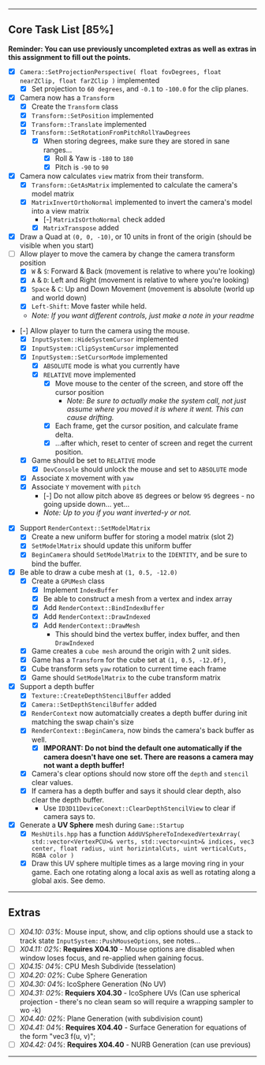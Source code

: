 ------

## Core Task List [85%]

**Reminder:  You can use previously uncompleted extras as well as extras in this assignment to fill out the points.**

- [x] `Camera::SetProjectionPerspective( float fovDegrees, float nearZClip, float farZClip )` implemented
    - [x] Set projection to `60 degrees`, and `-0.1` to `-100.0` for the clip planes.
- [x] Camera now has a `Transform`
    - [x] Create the `Transform` class
    - [x] `Transform::SetPosition` implemented
    - [x] `Transform::Translate` implemented
    - [x] `Transform::SetRotationFromPitchRollYawDegrees`
        - [x] When storing degrees, make sure they are stored in sane ranges...
            - [x] Roll & Yaw is `-180` to `180` 
            - [x] Pitch is `-90` to `90`
- [x] Camera now calculates `view` matrix from their transform.
    - [x] `Transform::GetAsMatrix` implemented to calculate the camera's model matrix
    - [x] `MatrixInvertOrthoNormal` implemented to invert the camera's model into a view matrix
        - [-] `MatrixIsOrthoNormal` check added
        - [x] `MatrixTranspose` added
- [x] Draw a Quad at `(0, 0, -10)`, or 10 units in front of the origin (should be visible when you start)
- [ ] Allow player to move the camera by change the camera transform position
   - [x] `W` & `S`: Forward & Back (movement is relative to where you're looking)
   - [x] `A` & `D`: Left and Right (movement is relative to where you're looking)
   - [x] `Space` & `C`: Up and Down Movement (movement is absolute (world up and world down)
   - [x] `Left-Shift`: Move faster while held.
   - *Note:  If you want different controls, just make a note in your readme*
- [-] Allow player to turn the camera using the mouse.
    - [x] `InputSystem::HideSystemCursor` implemented
    - [x] `InputSystem::ClipSystemCursor` implemented
    - [x] `InputSystem::SetCursorMode` implemented
        - [x] `ABSOLUTE` mode is what you currently have
        - [x] `RELATIVE` move implemented
            - [x] Move mouse to the center of the screen, and store off the cursor position
                - *Note:  Be sure to actually make the system call, not just assume where you moved it is where it went.  This can cause drifting.*
            - [x] Each frame, get the cursor position, and calculate frame delta.
            - [x] ...after which, reset to center of screen and reget the current position. 
    - [x] Game should be set to `RELATIVE` mode
        - [x] `DevConsole` should unlock the mouse and set to `ABSOLUTE` mode
    - [x] Associate `X` movement with `yaw`
    - [x] Associate `Y` movement with `pitch`
        - [-] Do not allow pitch above `85` degrees or below `95` degrees - no going upside down... yet...
        - *Note:  Up to you if you want inverted-y or not.*
- [x] Support `RenderContext::SetModelMatrix`
    - [x] Create a new uniform buffer for storing a model matrix (slot 2)
    - [x] `SetModelMatrix` should update this uniform buffer
    - [x] `BeginCamera` should `SetModelMatrix` to the `IDENTITY`, and be sure to bind the buffer.
- [x] Be able to draw a cube mesh at `(1, 0.5, -12.0)`
    - [x] Create a `GPUMesh` class
        - [x] Implement `IndexBuffer`
        - [x] Be able to construct a mesh from a vertex and index array
        - [x] Add `RenderContext::BindIndexBuffer`
        - [x] Add `RenderContext::DrawIndexed`
        - [x] Add `RenderContext::DrawMesh`
            - This should bind the vertex buffer, index buffer, and then `DrawIndexed`
    - [x] Game creates a `cube mesh` around the origin with 2 unit sides. 
    - [x] Game has a `Transform` for the cube set at `(1, 0.5, -12.0f)`, 
    - [x] Cube transform sets `yaw` rotation to current time each frame
    - [x] Game should `SetModelMatrix` to the cube transform matrix
- [x] Support a depth buffer
    - [x] `Texture::CreateDepthStencilBuffer` added
    - [x] `Camera::SetDepthStencilBuffer` added
    - [x] `RenderContext` now automatcially creates a depth buffer during init matching the swap chain's size
    - [x] `RenderContext::BeginCamera`, now binds the camera's back buffer as well.
        - [x] **IMPORANT:  Do not bind the default one automatically if the camera doesn't have one set.  There are reasons a camera may not want a depth buffer!**
    - [x] Camera's clear options should now store off the `depth` and `stencil` clear values.
    - [x] If camera has a depth buffer and says it should clear depth, also clear the depth buffer.
        - Use `ID3D11DeviceConext::ClearDepthStencilView` to clear if camera says to.
- [x] Generate a **UV Sphere** mesh during `Game::Startup`
    - [x] `MeshUtils.hpp` has a function 
          `AddUVSphereToIndexedVertexArray( std::vector<VertexPCU>& verts, std::vector<uint>& indices, vec3 center, float radius, uint horizintalCuts, uint verticalCuts, RGBA color )`
    - [x] Draw this UV sphere multiple times as a large moving ring in your game.  Each one rotating along a local axis as well as rotating along a global axis.  See demo.
   
------

## Extras
- [ ] *X04.10: 03%*: Mouse input, show, and clip options should use a stack to track state `InputSystem::PushMouseOptions`, see notes...
- [ ] *X04.11: 02%*: **Requires X04.10** - Mouse options are disabled when window loses focus, and re-applied when gaining focus.
- [ ] *X04.15: 04%*: CPU Mesh Subdivide (tesselation)
- [ ] *X04.20: 02%*: Cube Sphere Generation
- [ ] *X04.30: 04%*: IcoSphere Generation (No UV)
- [ ] *X04.31: 02%*: **Requiers X04.30** - IcoSphere UVs (Can use spherical projection - there's no clean seam so  will require a wrapping sampler to wo -k)
- [ ] *X04.40: 02%*: Plane Generation (with subdivision count)
- [ ] *X04.41: 04%*: **Requires X04.40** - Surface Generation for equations of the form "vec3 f(u, v)";
- [ ] *X04.42: 04%*: **Requires X04.40** - NURB Generation (can use previous)

------
